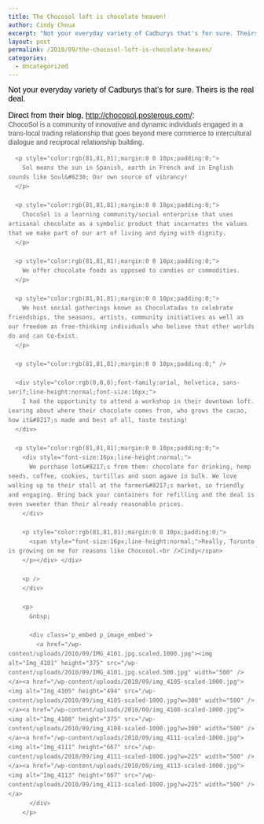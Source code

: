 ```yaml
---
title: The Chocosol loft is chocolate heaven!
author: Cindy Choua
excerpt: "Not your everyday variety of Cadburys that's for sure. Theirs is the real deal.Direct from their blog, http://chocosol.posterous.com/:ChocoSol is a community of innovative and dynamic individuals engaged in a trans-local trading relationship that ..."
layout: post
permalink: /2010/09/the-chocosol-loft-is-chocolate-heaven/
categories:
  - Uncategorized
---
```

<div style="font-family:arial, helvetica, sans-serif;font-size:12pt;color:#000000;">
  <div>
    Not your everyday variety of Cadburys that&#8217;s for sure. Theirs is the real deal.
  </div>
  
  <p />
  
  <div>
    <span>Direct from their blog, <a href="http://chocosol.posterous.com/" target="_blank">http://chocosol.posterous.com/</a>:</span>
  </div>
  
  <div>
    <div style="font-family:HelveticaNeue-Light, Helvetica Neue Light, Arial, Helvetica, sans-serif;font-size:14px;color:rgb(102,102,102);line-height:18px;">
      <p style="color:rgb(81,81,81);margin:0 0 10px;padding:0;">
        ChocoSol is a community of innovative and dynamic individuals engaged in a trans-local trading relationship that goes beyond mere commerce to intercultural dialogue and reciprocal relationship building.
      </p>
      
      <p style="color:rgb(81,81,81);margin:0 0 10px;padding:0;">
        Sol means the sun in Spanish, earth in French and in English sounds like Soul&#8230; Our own source of vibrancy!
      </p>
      
      <p style="color:rgb(81,81,81);margin:0 0 10px;padding:0;">
        ChocoSol is a learning community/social enterprise that uses artisanal chocolate as a symbolic product that incarnates the values that we make part of our art of living and dying with dignity.
      </p>
      
      <p style="color:rgb(81,81,81);margin:0 0 10px;padding:0;">
        We offer chocolate foods as opposed to candies or commodities.
      </p>
      
      <p style="color:rgb(81,81,81);margin:0 0 10px;padding:0;">
        We host social gatherings known as Chocolatadas to celebrate friendships, the seasons, artists, community initiatives as well as our freedom as free-thinking individuals who believe that other worlds do and can Co-Exist.
      </p>
      
      <p style="color:rgb(81,81,81);margin:0 0 10px;padding:0;" />
      
      <div style="color:rgb(0,0,0);font-family:arial, helvetica, sans-serif;line-height:normal;font-size:16px;">
        I had the opportunity to attend a workshop in their downtown loft. Learing about where their chocolate comes from, who grows the cacao, how it&#8217;s made and best of all, taste testing!
      </div>
      
      <p style="color:rgb(81,81,81);margin:0 0 10px;padding:0;">
        <div style="font-size:16px;line-height:normal;">
          We purchase lot&#8217;s from them: chocolate for drinking, hemp seeds, coffee, cookies, tortillas and soon agave in bulk. We love walking up to their stall at the farmer&#8217;s market, so friendly and engaging. Bring back your containers for refilling and the deal is even sweeter than their already reasonable prices.
        </div>
        
        <p style="color:rgb(81,81,81);margin:0 0 10px;padding:0;">
          <span style="font-size:16px;line-height:normal;">Really, Toronto is growing on me for reasons like Chocosol.<br />Cindy</span>
        </p></div> </div> 
        
        <p />
        </div> 
        
        <p>
          &nbsp; 
          
          <div class='p_embed p_image_embed'>
            <a href="/wp-content/uploads/2010/09/IMG_4101.jpg.scaled.1000.jpg"><img alt="Img_4101" height="375" src="/wp-content/uploads/2010/09/IMG_4101.jpg.scaled.500.jpg" width="500" /></a><a href="/wp-content/uploads/2010/09/img_4105-scaled-1000.jpg"><img alt="Img_4105" height="494" src="/wp-content/uploads/2010/09/img_4105-scaled-1000.jpg?w=300" width="500" /></a><a href="/wp-content/uploads/2010/09/img_4108-scaled-1000.jpg"><img alt="Img_4108" height="375" src="/wp-content/uploads/2010/09/img_4108-scaled-1000.jpg?w=300" width="500" /></a><a href="/wp-content/uploads/2010/09/img_4111-scaled-1000.jpg"><img alt="Img_4111" height="667" src="/wp-content/uploads/2010/09/img_4111-scaled-1000.jpg?w=225" width="500" /></a><a href="/wp-content/uploads/2010/09/img_4113-scaled-1000.jpg"><img alt="Img_4113" height="667" src="/wp-content/uploads/2010/09/img_4113-scaled-1000.jpg?w=225" width="500" /></a>
          </div>
        </p>